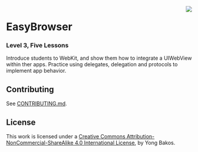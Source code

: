 <img align="right" src="https://github.com/SwiftEducation/EasyBrowser/raw/master/EasyBrowser/Images.xcassets/AppIcon.appiconset/Icon-Spotlight-40@2x.png" />

# EasyBrowser

### Level 3, Five Lessons

Introduce students to WebKit, and show them how to integrate a UIWebView within ther apps.  Practice using delegates, delegation and protocols to implement app behavior.

## Contributing

See [CONTRIBUTING.md](CONTRIBUTING.md).

## License

This work is licensed under a [Creative Commons Attribution-NonCommercial-ShareAlike 4.0 International License](https://creativecommons.org/licenses/by-nc-sa/4.0/), by Yong Bakos.
